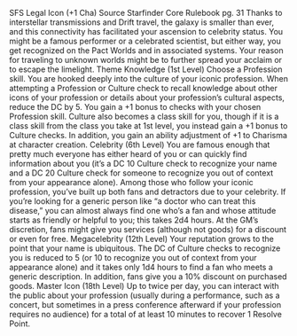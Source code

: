 
SFS Legal Icon (+1 Cha)
Source Starfinder Core Rulebook pg. 31
Thanks to interstellar transmissions and Drift travel, the galaxy is smaller than ever, and this connectivity has facilitated your ascension to celebrity status. You might be a famous performer or a celebrated scientist, but either way, you get recognized on the Pact Worlds and in associated systems. Your reason for traveling to unknown worlds might be to further spread your acclaim or to escape the limelight.
Theme Knowledge (1st Level)
Choose a Profession skill. You are hooked deeply into the culture of your iconic profession. When attempting a Profession or Culture check to recall knowledge about other icons of your profession or details about your profession’s cultural aspects, reduce the DC by 5. You gain a +1 bonus to checks with your chosen Profession skill. Culture also becomes a class skill for you, though if it is a class skill from the class you take at 1st level, you instead gain a +1 bonus to Culture checks. In addition, you gain an ability adjustment of +1 to Charisma at character creation.
Celebrity (6th Level)
You are famous enough that pretty much everyone has either heard of you or can quickly find information about you (it’s a DC 10 Culture check to recognize your name and a DC 20 Culture check for someone to recognize you out of context from your appearance alone). Among those who follow your iconic profession, you’ve built up both fans and detractors due to your celebrity. If you’re looking for a generic person like “a doctor who can treat this disease,” you can almost always find one who’s a fan and whose attitude starts as friendly or helpful to you; this takes 2d4 hours. At the GM’s discretion, fans might give you services (although not goods) for a discount or even for free.
Megacelebrity (12th Level)
Your reputation grows to the point that your name is ubiquitous. The DC of Culture checks to recognize you is reduced to 5 (or 10 to recognize you out of context from your appearance alone) and it takes only 1d4 hours to find a fan who meets a generic description. In addition, fans give you a 10% discount on purchased goods.
Master Icon (18th Level)
Up to twice per day, you can interact with the public about your profession (usually during a performance, such as a concert, but sometimes in a press conference afterward if your profession requires no audience) for a total of at least 10 minutes to recover 1 Resolve Point.